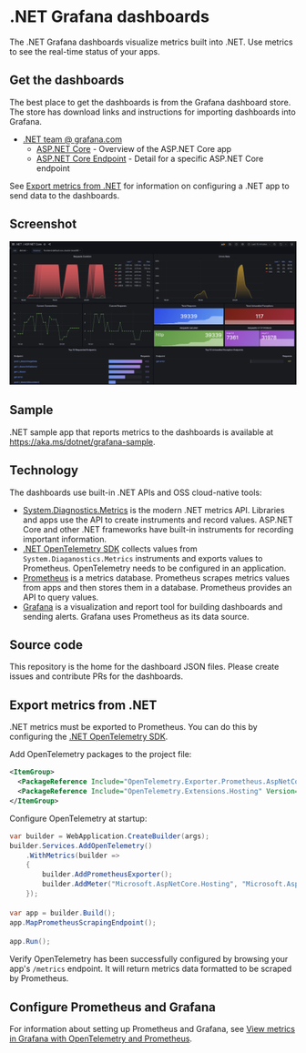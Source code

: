 # .NET Grafana dashboards

The .NET Grafana dashboards visualize metrics built into .NET. Use metrics to see the real-time status of your apps.

## Get the dashboards

The best place to get the dashboards is from the Grafana dashboard store. The store has download links and instructions for importing dashboards into Grafana.

* [.NET team @ grafana.com](https://grafana.com/orgs/dotnetteam)
  * [ASP.NET Core](https://grafana.com/grafana/dashboards/19924) - Overview of the ASP.NET Core app
  * [ASP.NET Core Endpoint](https://grafana.com/grafana/dashboards/19924) - Detail for a specific ASP.NET Core endpoint

See [Export metrics from .NET](#export-metrics-from-net) for information on configuring a .NET app to send data to the dashboards.

## Screenshot

![ASP.NET Core Grafana dashboard](./dashboard-screenshot.png)

## Sample

.NET sample app that reports metrics to the dashboards is available at https://aka.ms/dotnet/grafana-sample.

## Technology

The dashboards use built-in .NET APIs and OSS cloud-native tools:

* [System.Diagnostics.Metrics](https://learn.microsoft.com/dotnet/core/diagnostics/compare-metric-apis#systemdiagnosticsmetrics) is the modern .NET metrics API. Libraries and apps use the API to create instruments and record values. ASP.NET Core and other .NET frameworks have built-in instruments for recording important information.
* [.NET OpenTelemetry SDK](https://github.com/open-telemetry/opentelemetry-dotnet) collects values from `System.Diaganostics.Metrics` instruments and exports values to Prometheus. OpenTelemetry needs to be configured in an application.
* [Prometheus](https://prometheus.io/) is a metrics database. Prometheus scrapes metrics values from apps and then stores them in a database. Prometheus provides an API to query values.
* [Grafana](https://grafana.com/) is a visualization and report tool for building dashboards and sending alerts. Grafana uses Prometheus as its data source.

## Source code

This repository is the home for the dashboard JSON files. Please create issues and contribute PRs for the dashboards.

## Export metrics from .NET

.NET metrics must be exported to Prometheus. You can do this by configuring the [.NET OpenTelemetry SDK](https://github.com/open-telemetry/opentelemetry-dotnet).

Add OpenTelemetry packages to the project file:

```xml
<ItemGroup>
  <PackageReference Include="OpenTelemetry.Exporter.Prometheus.AspNetCore" Version="1.7.0-alpha.1" />
  <PackageReference Include="OpenTelemetry.Extensions.Hosting" Version="1.7.0-alpha.1" />
</ItemGroup>
```

Configure OpenTelemetry at startup:

```csharp
var builder = WebApplication.CreateBuilder(args);
builder.Services.AddOpenTelemetry()
    .WithMetrics(builder =>
    {
        builder.AddPrometheusExporter();
        builder.AddMeter("Microsoft.AspNetCore.Hosting", "Microsoft.AspNetCore.Server.Kestrel");
    });

var app = builder.Build();
app.MapPrometheusScrapingEndpoint();

app.Run();
```

Verify OpenTelemetry has been successfully configured by browsing your app's `/metrics` endpoint. It will return metrics data formatted to be scraped by Prometheus.

## Configure Prometheus and Grafana

For information about setting up Prometheus and Grafana, see [View metrics in Grafana with OpenTelemetry and Prometheus](https://learn.microsoft.com/dotnet/core/diagnostics/metrics-collection#view-metrics-in-grafana-with-opentelemetry-and-prometheus).
